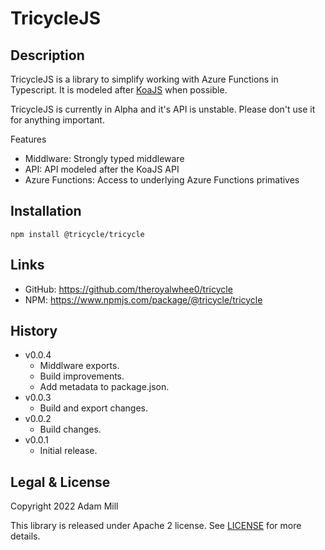 # TricycleJS

## Description
TricycleJS is a library to simplify working with Azure Functions in Typescript. It is modeled after [KoaJS](https://koajs.com/) when possible.

TricycleJS is currently in Alpha and it's API is unstable. Please don't use it for anything important.

Features
- Middlware: Strongly typed middleware
- API: API modeled after the KoaJS API
- Azure Functions: Access to underlying Azure Functions primatives


## Installation
`npm install @tricycle/tricycle`


## Links
- GitHub: https://github.com/theroyalwhee0/tricycle
- NPM: https://www.npmjs.com/package/@tricycle/tricycle


## History
- v0.0.4
    - Middlware exports.
    - Build improvements.
    - Add metadata to package.json.
- v0.0.3
    - Build and export changes.
- v0.0.2
    - Build changes.
- v0.0.1
    - Initial release.


## Legal & License
Copyright 2022 Adam Mill

This library is released under Apache 2 license. See [LICENSE](https://github.com/theroyalwhee0/tricycle/blob/master/LICENSE) for more details.
